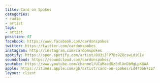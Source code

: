 ```yaml
---
title: Card on Spokes
categories:
- radio
- artist
tags:
- artist
position: 67
facebook: https://www.facebook.com/cardonspokes
twitter: https://twitter.com/cardonspokes
instagram: http://instagram.com/cardonspokes
spotify: https://open.spotify.com/artist/0U3iJFP70s9Z8cswLdiCIv
soundcloud: https://soundcloud.com/cardonspokes/
youtube: https://www.youtube.com/channel/UCaMaadGzEdlXnDbMgLpK8AA
apple: https://itunes.apple.com/gb/artist/card-on-spokes/id470667327
layout: client
---
```


